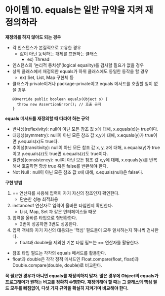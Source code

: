 # 아이템 10. equals는 일반 규약을 지켜 재정의하라

**재정의를 하지 않아도 되는 경우**
- 각 인스턴스가 본질적으로 고유한 경우
  - 값이 아닌 동작하는 개체를 표현하는 클래스
    - ex) Thread
- 인스턴스의 '논리적 동치성'(logical equality)를 검사할 필요가 없을 경우
- 상위 클래스에서 재정의한 equals가 하위 클래스에도 동일한 동작을 할 경우
  - ex) Set, List, Map 구현체 등
- 클래스가 private이거나 package-private이고 equals 메서드를 호출할 일이 없을 경우
  ```
  @Override public boolean equals(Object o) {
    throw new AssertionError(); // 호출 금지
  }
  ```
**equals 메서드를 재정의할 때 따라야 하는 규약**
- 반사성(reflexivity): null이 아닌 모든 참조 값 x에 대해, x.equals(x)는 true이다.
- 대칭성(symmetry): null이 아닌 모든 참조 값 x,y에 대해, x.equals(y)가 true이면 y.equals(x)도 true다.
- 추이성(transitivity): null이 아닌 모든 참조 값 x, y, z에 대해, x.equals(y)가 true이고 y.equals(z)도 true면 x.equals(z)도 true이다.
- 일관성(consistency): null이 아닌 모든 참조 값 x,y에 대해, x.equals(y)를 반복해서 호출하면 항상 true 혹은 false를 반환해야 한다.
- Not Null : null이 아닌 모든 참조 값 x에 대해, x.equals(null)은 false다.

**구현 방법**
1. == 연산자를 사용해 입력이 자기 자신의 참조인지 확인한다.
    - 단순한 성능 최적화용
2. instanceof 연산자로 입력이 올바른 타입인지 확인한다.
    - List, Map, Set 과 같은 인터페이스들 때문
3. 입력을 올바른 타입으로 형변환한다.
    - 2번이 성공하면 3번도 성공한다.
4. 입력 객체와 자기 자신의 대응되는 '핵심' 필드들이 모두 일치하는지 하나씩 검사한다.
    - float과 double을 제외한 기본 타입 필드는 == 연산자를 활용한다.
  - 참조 타입 필드는 각각의 equals 메서드를 활용한다.
  - float과 double은 각각 정적 메서드인 Float.compare(float, float)과 Double.compare(double, double)로 비교한다.
  
**꼭 필요한 경우가 아니면 equals를 재정의하지 말자. 많은 경우에 Object의 equals가 프로그래머가 원하는 비교를 정확히 수행한다. 재정의해야 할 때는 그 클래스의 핵심 필드 모두를 빠짐없이, 다섯 가지 규약을 확실히 지켜가며 비교해야 한다.**
